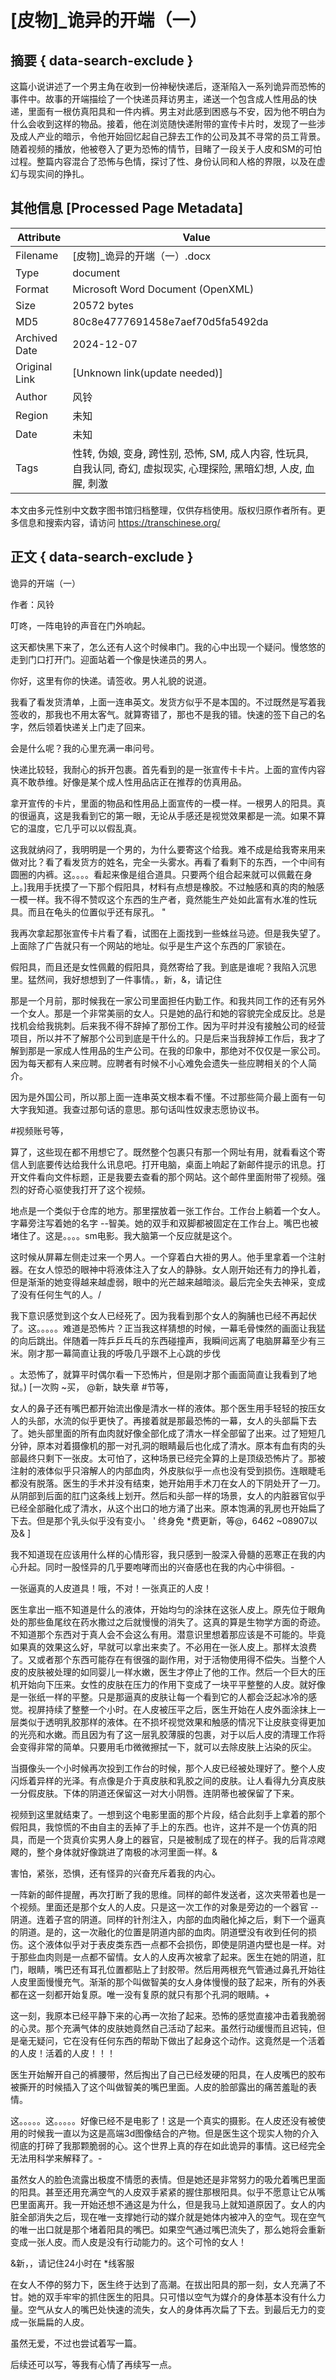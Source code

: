 # [皮物]_诡异的开端（一）



## 摘要  { data-search-exclude }

<!-- tcd_abstract -->
这篇小说讲述了一个男主角在收到一份神秘快递后，逐渐陷入一系列诡异而恐怖的事件中。故事的开端描绘了一个快递员拜访男主，递送一个包含成人性用品的快递，里面有一根仿真阳具和一件内裤。男主对此感到困惑与不安，因为他不明白为什么会收到这样的物品。接着，他在浏览随快递附带的宣传卡片时，发现了一些涉及成人产业的暗示，令他开始回忆起自己辞去工作的公司及其不寻常的员工背景。随着视频的播放，他被卷入了更为恐怖的情节，目睹了一段关于人皮和SM的可怕过程。整篇内容混合了恐怖与色情，探讨了性、身份认同和人格的界限，以及在虚幻与现实间的挣扎。

<!-- tcd_abstract_end -->

## 其他信息 [Processed Page Metadata]

| Attribute       | Value                                  |
|-----------------|----------------------------------------|
| Filename        | [皮物]_诡异的开端（一）.docx                             |
| Type            | document                                 |
| Format          | Microsoft Word Document (OpenXML)                               |
| Size            | 20572 bytes                           |
| MD5             | 80c8e4777691458e7aef70d5fa5492da                                  |
| Archived Date   | 2024-12-07                             |
| Original Link   | [Unknown link(update needed)]                         |
| Author          | 风铃                               |
| Region          | 未知                               |
| Date            | 未知                                 |
| Tags            | 性转, 伪娘, 变身, 跨性别, 恐怖, SM, 成人内容, 性玩具, 自我认同, 奇幻, 虚拟现实, 心理探险, 黑暗幻想, 人皮, 血腥, 刺激                                 |

本文由多元性别中文数字图书馆归档整理，仅供存档使用。版权归原作者所有。更多信息和搜索内容，请访问 <https://transchinese.org/>


## 正文 { data-search-exclude }

<!-- tcd_main_text -->
诡异的开端（一）

作者：风铃

叮咚，一阵电铃的声音在门外响起。

这天都快黑下来了，怎么还有人这个时候串门。我的心中出现一个疑问。慢悠悠的走到门口打开门。迎面站着一个像是快递员的男人。

你好，这里有你的快递。请签收。男人礼貌的说道。

我看了看发货清单，上面一连串英文。发货方似乎不是本国的。不过既然是写着我签收的，那我也不用太客气。就算寄错了，那也不是我的错。快速的签下自己的名字，然后领着快递关上门走了回来。

会是什么呢？我的心里充满一串问号。

快递比较轻，我耐心的拆开包裹。首先看到的是一张宣传卡卡片。上面的宣传内容真不敢恭维。好像是某个成人性用品店正在推荐的仿真用品。

拿开宣传的卡片，里面的物品和性用品上面宣传的一模一样。一根男人的阳具。真的很逼真，这是我看到它的第一眼，无论从手感还是视觉效果都是一流。如果不算它的温度，它几乎可以以假乱真。

这我就纳闷了，我明明是一个男的，为什么要寄这个给我。难不成是给我寄来用来做对比？看了看发货方的姓名，完全一头雾水。再看了看剩下的东西，一个中间有圆圈的内裤。这。。。。看起来像是组合道具。只要两个组合起来就可以佩戴在身上。]我用手抚摸了一下那个假阳具，材料有点想是橡胶。不过触感和真的肉的触感一模一样。我不得不赞叹这个东西的生产者，竟然能生产处如此富有水准的性玩具。而且在龟头的位置似乎还有尿孔。 "

我再次拿起那张宣传卡片看了看，试图在上面找到一些蛛丝马迹。但是我失望了。上面除了广告就只有一个网站的地址。似乎是生产这个东西的厂家锁在。

假阳具，而且还是女性佩戴的假阳具，竟然寄给了我。到底是谁呢？我陷入沉思里。猛然间，我好想想到了一件事情。，新，&，请记住

那是一个月前，那时候我在一家公司里面担任内勤工作。和我共同工作的还有另外一个女人。那是一个非常美丽的女人。只是她的品行和她的容貌完全成反比。总是找机会给我挑刺。后来我不得不辞掉了那份工作。因为平时并没有接触公司的经营项目，所以并不了解那个公司到底是干什么的。只是后来当我辞掉工作后，我才了解到那是一家成人性用品的生产公司。在我的印象中，那绝对不仅仅是一家公司。因为每天都有人来应聘。应聘者有时候不小心难免会遗失一些应聘相关的个人简介。

因为是外国公司，所以那上面一连串英文根本看不懂。不过那些简介最上面有一句大字我知道。我查过那句话的意思。那句话叫性奴隶志愿协议书。

 #视频账号等，

算了，这些现在都不用想它了。既然整个包裹只有那一个网址有用，就看看这个寄信人到底要传达给我什么讯息吧。打开电脑，桌面上响起了新邮件提示的讯息。打开文件看向文件标题，正是我要去查看的那个网站。这个邮件里面附带了视频。强烈的好奇心驱使我打开了这个视频。

地点是一个类似于仓库的地方。那里摆放着一张工作台。工作台上躺着一个女人。字幕旁注写着她的名字 --智美。她的双手和双脚都被固定在工作台上。嘴巴也被堵住了。这是。。。。sm电影。我大脑第一个反应就是这个。

这时候从屏幕左侧走过来一个男人。一个穿着白大褂的男人。他手里拿着一个注射器。在女人惊恐的眼神中将液体注入了女人的静脉。女人刚开始还有力的挣扎着，但是渐渐的她变得越来越虚弱，眼中的光芒越来越暗淡。最后完全失去神采，变成了没有任何生气的人。/

我下意识感觉到这个女人已经死了。因为我看到那个女人的胸脯也已经不再起伏了。这。。。。。难道是恐怖片？正当我这样猜想的时候，一幕毛骨悚然的画面让我猛的向后跳出。伴随着一阵乒乒乓乓的东西碰撞声，我瞬间远离了电脑屏幕至少有三米。刚才那一幕简直让我的呼吸几乎跟不上心跳的步伐

。太恐怖了，就算平时偶尔看一下恐怖片，但是刚才那个画面简直让我看到了地狱。)
[一次购 ~买， @新，缺失章 #节等，

女人的鼻子还有嘴巴都开始流出像是清水一样的液体。那个医生用手轻轻的按压女人的头部，水流的似乎更快了。再接着就是那最恐怖的一幕，女人的头部扁下去了。她头部里面的所有血肉就好像全部化成了清水一样全部留了出来。过了短短几分钟，原本对着摄像机的那一对孔洞的眼睛最后也化成了清水。原本有血有肉的头部最终只剩下一张皮。太可怕了，这种场景已经完全算的上是顶级恐怖片了。那被注射的液体似乎只溶解人的内部血肉，外皮肤似乎一点也没有受到损伤。连眼睫毛都没有脱落。医生的手术并没有结束，她开始用手术刀在女人的下阴处开了一刀。从阴部到后面的肛门这条线上划开。然后和头部一样的场景，女人的内脏器官似乎已经全部融化成了清水，从这个出口的地方涌了出来。原本饱满的乳房也开始扁了下去。但是那个乳头似乎没有变小。 '
终身免 *费更新，等@，6462 ~08907以及& ]

我不知道现在应该用什么样的心情形容，我只感到一股深入骨髓的恶寒正在我的内心升起。同时一股怪异的几乎要咆哮而出的兴奋感也在我的内心中徘徊。-

一张逼真的人皮道具！哦，不对！一张真正的人皮！

医生拿出一瓶不知道是什么的液体，开始均匀的涂抹在这张人皮上。原先位于眼角处的那些鱼尾纹在药水撒过之后就慢慢的消失了。这真的算是生物学方面的奇迹。不知道那个东西对于真人会不会这么有用。潜意识里想着那应该是不可能的。毕竟如果真的效果这么好，早就可以拿出来卖了。不必用在一张人皮上。那样太浪费了。又或者那个东西可能存在有很强的副作用，对于活物使用得不偿失。当整个人皮的皮肤被处理的如同婴儿一样水嫩，医生才停止了他的工作。然后一个巨大的压机开始向下压来。女性的皮肤在压力的作用下变成了一块平平整整的人皮。就好像是一张纸一样的平整。只是那逼真的皮肤让每一个看到它的人都会泛起冰冷的感觉。视屏持续了整整一个小时。在人皮被压平之后，医生开始在人皮外面涂抹上一层类似于透明乳胶那样的液体。在不损坏视觉效果和触感的情况下让皮肤变得更加的光亮和水嫩。而且因为有了这一层乳胶薄膜的包裹，对于以后人皮的清理工作将会变得非常的简单。只要用毛巾微微擦拭一下，就可以去除皮肤上沾染的灰尘。

当摄像头一个小时候再次投到工作台的时候，那个人皮已经被处理好了。整个人皮闪烁着异样的光泽。有点像是介于真皮肤和乳胶之间的皮肤。让人看得九分真皮肤一分假皮肤。下体的阴道还保留这一对大小阴唇。连阴蒂也被保留了下来。

视频到这里就结束了。一想到这个电影里面的那个片段，结合此刻手上拿着的那个假阳具，我惊慌的不由自主的丢掉了手上的东西。也许，这并不是一个仿真的阳具，而是一个货真价实男人身上的器官，只是被制成了现在的样子。我的后背凉飕飕的，整个身体就好像跳进了南极的冰河里面一样。&

害怕，紧张，恐惧，还有怪异的兴奋充斥着我的内心。

一阵新的邮件提醒，再次打断了我的思维。同样的邮件发送者，这次夹带着也是一个视频。里面还是那个女人的人皮。只是这一次工作的对象是旁边的一个器官 --阴道。连着子宫的阴道。同样的针剂注入，内部的血肉融化掉之后，剩下一个逼真的阴道。是的，这一次融化的位置是阴道内部的血肉。阴道壁没有收到任何的损伤。这个液体似乎对于表皮类东西一点都不会损伤，即使是阴道内壁也是一样。对于那些血肉则是一点都不留情。女人的人皮再次被拿了起来。医生在她的阴道，肛门，眼睛，嘴巴还有耳孔位置都贴上了封胶带。然后用两根充气管通过鼻孔开始往人皮里面慢慢充气。渐渐的那个叫做智美的女人身体慢慢的鼓了起来，所有的外表都在这一刻都开始复原。唯一没有复原的就只有那个孔洞的眼睛。+

这一刻，我原本已经平静下来的心再一次抬了起来。恐怖的感觉直接冲击着我脆弱的心灵。那个充满气体的皮肤她竟然自己活动了起来。虽然行动缓慢而且迟钝，但是毫无疑问，它在没有任何东西的帮助下做出了起身这个动作。这竟然是一个活着的人皮！活着的人皮！！！

医生开始解开自己的裤腰带，然后掏出了自己已经发硬的阳具，在人皮嘴巴的胶布被撕开的时候插入了这个叫做智美的嘴巴里面。人皮的脸部露出的痛苦羞耻的表情。

这。。。。。这。。。。。好像已经不是电影了！这是一个真实的摄影。在人皮还没有被使用的时候我一直以为这是高端3d图像结合的产物。但是医生这个现实人物的介入彻底的打碎了我那颗脆弱的心。这个世界上真的存在如此诡异的事情。这已经完全无法用科学来解释了。-

虽然女人的脸色流露出极度不情愿的表情。但是她还是非常努力的吸允着嘴巴里面的阳具。甚至还用充满空气的人皮双手紧紧的握住那根阳具。似乎不愿意让它从嘴巴里面离开。我一开始还想不通这是为什么，但是我马上就知道原因了。女人的内脏全部消失之后，现在唯一支撑她行动的媒介就是她体内被冲入的空气。现在空气的唯一出口就是那个堵着阳具的嘴巴。如果空气通过嘴巴流失了，那么她将会重新变成一张人皮。而人皮是没有行动能力的。这个可怜的女人！

&新，，请记住24小时在 *线客服

在女人不停的努力下，医生终于达到了高潮。在拔出阳具的那一刻，女人充满了不甘。她的双手牢牢的抓住医生的阳具。只可惜以空气为媒介的身体基本没有什么力量。空气从女人的嘴巴处快速的流失，女人的身体再次扁了下去。到最后无力的变成一张扁扁的人皮。

虽然无爱，不过也尝试着写一篇。

后续还可以写，等我有心情了再续写一点。
<!-- tcd_main_text_end -->

